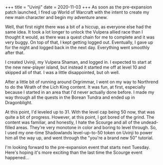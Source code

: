 +++
title = "Uvinji"
date = 2020-11-03
+++
As soon as the pre-expansion patch launched, I fired up World of Warcraft with the intent to create my new main character and begin my adventure anew.

Well, that first night there was a bit of a hiccup, as everyone else had the same idea. It took a lot longer to unlock the Vulpera allied race than I thought it would, as there was a quest chain for me to complete and it was very buggy. On top of that, I kept getting logged out. Eventually, I gave up for the night and logged back in the next day. Everything went smoothly after that.

I created Uvinji, my Vulpera Shaman, and logged in. I expected to start at the new new-player island, but instead it started me off at level 10 and skipped all of that. I was a little disappointed, but oh well.

After a little bit of running around Orgrimmar, I went on my way to Northrend to do the Wrath of the Lich King content. It was fun, at first, especially because I started in an area that I'd never actually done before. I made my way through all the quests in the Borean Tundra and ended up in Dragonblight.

At this point, I'd leveled up to 31. With the level cap being 50 now, that was quite a bit of progress. However, at this point, I got bored of the grind. The content was familiar, and honestly, I hate the Scourge and all of the undead-filled areas. They're very monotone in color and boring to level through. So, I used my one-time Shadowlands level-up-to-50 token on Uvinji to power him all the way up, and went through the "you're a brand new 50" tutorial.

I'm looking forward to the pre-expansion event that starts next Tuesday. Here's hoping it's more exciting than the last time the Scourge event happened...
